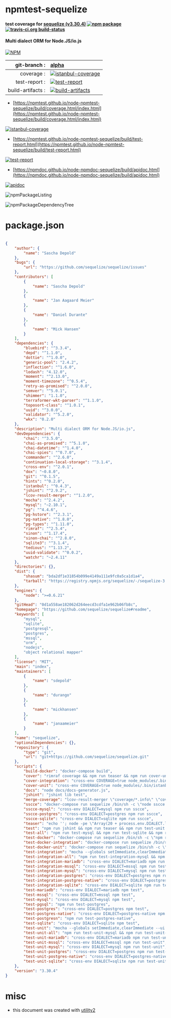 # npmtest-sequelize

#### test coverage for  [sequelize (v3.30.4)](https://github.com/sequelize/sequelize#readme)  [![npm package](https://img.shields.io/npm/v/npmtest-sequelize.svg?style=flat-square)](https://www.npmjs.org/package/npmtest-sequelize) [![travis-ci.org build-status](https://api.travis-ci.org/npmtest/node-npmtest-sequelize.svg)](https://travis-ci.org/npmtest/node-npmtest-sequelize)

#### Multi dialect ORM for Node.JS/io.js

[![NPM](https://nodei.co/npm/sequelize.png?downloads=true&downloadRank=true&stars=true)](https://www.npmjs.com/package/sequelize)

| git-branch : | [alpha](https://github.com/npmtest/node-npmtest-sequelize/tree/alpha)|
|--:|:--|
| coverage : | [![istanbul-coverage](https://npmtest.github.io/node-npmtest-sequelize/build/coverage.badge.svg)](https://npmtest.github.io/node-npmtest-sequelize/build/coverage.html/index.html)|
| test-report : | [![test-report](https://npmtest.github.io/node-npmtest-sequelize/build/test-report.badge.svg)](https://npmtest.github.io/node-npmtest-sequelize/build/test-report.html)|
| build-artifacts : | [![build-artifacts](https://npmtest.github.io/node-npmtest-sequelize/glyphicons_144_folder_open.png)](https://github.com/npmtest/node-npmtest-sequelize/tree/gh-pages/build)|

- [https://npmtest.github.io/node-npmtest-sequelize/build/coverage.html/index.html](https://npmtest.github.io/node-npmtest-sequelize/build/coverage.html/index.html)

[![istanbul-coverage](https://npmtest.github.io/node-npmtest-sequelize/build/screenCapture.buildCi.browser.%252Ftmp%252Fbuild%252Fcoverage.lib.html.png)](https://npmtest.github.io/node-npmtest-sequelize/build/coverage.html/index.html)

- [https://npmtest.github.io/node-npmtest-sequelize/build/test-report.html](https://npmtest.github.io/node-npmtest-sequelize/build/test-report.html)

[![test-report](https://npmtest.github.io/node-npmtest-sequelize/build/screenCapture.buildCi.browser.%252Ftmp%252Fbuild%252Ftest-report.html.png)](https://npmtest.github.io/node-npmtest-sequelize/build/test-report.html)

- [https://npmdoc.github.io/node-npmdoc-sequelize/build/apidoc.html](https://npmdoc.github.io/node-npmdoc-sequelize/build/apidoc.html)

[![apidoc](https://npmdoc.github.io/node-npmdoc-sequelize/build/screenCapture.buildCi.browser.%252Ftmp%252Fbuild%252Fapidoc.html.png)](https://npmdoc.github.io/node-npmdoc-sequelize/build/apidoc.html)

![npmPackageListing](https://npmtest.github.io/node-npmtest-sequelize/build/screenCapture.npmPackageListing.svg)

![npmPackageDependencyTree](https://npmtest.github.io/node-npmtest-sequelize/build/screenCapture.npmPackageDependencyTree.svg)



# package.json

```json

{
    "author": {
        "name": "Sascha Depold"
    },
    "bugs": {
        "url": "https://github.com/sequelize/sequelize/issues"
    },
    "contributors": [
        {
            "name": "Sascha Depold"
        },
        {
            "name": "Jan Aagaard Meier"
        },
        {
            "name": "Daniel Durante"
        },
        {
            "name": "Mick Hansen"
        }
    ],
    "dependencies": {
        "bluebird": "^3.3.4",
        "depd": "^1.1.0",
        "dottie": "^1.0.0",
        "generic-pool": "2.4.2",
        "inflection": "^1.6.0",
        "lodash": "4.12.0",
        "moment": "^2.13.0",
        "moment-timezone": "^0.5.4",
        "retry-as-promised": "^2.0.0",
        "semver": "^5.0.1",
        "shimmer": "1.1.0",
        "terraformer-wkt-parser": "^1.1.0",
        "toposort-class": "^1.0.1",
        "uuid": "^3.0.0",
        "validator": "^5.2.0",
        "wkx": "0.2.0"
    },
    "description": "Multi dialect ORM for Node.JS/io.js",
    "devDependencies": {
        "chai": "^3.5.0",
        "chai-as-promised": "^5.1.0",
        "chai-datetime": "^1.4.0",
        "chai-spies": "^0.7.0",
        "commander": "^2.6.0",
        "continuation-local-storage": "^3.1.4",
        "cross-env": "^2.0.1",
        "dox": "~0.8.0",
        "git": "^0.1.5",
        "hints": "^0.2.0",
        "istanbul": "^0.4.3",
        "jshint": "^2.9.2",
        "lcov-result-merger": "^1.2.0",
        "mocha": "^2.4.2",
        "mysql": "~2.10.1",
        "pg": "^4.4.6",
        "pg-hstore": "^2.3.1",
        "pg-native": "^1.8.0",
        "pg-types": "^1.11.0",
        "rimraf": "^2.5.4",
        "sinon": "^1.17.4",
        "sinon-chai": "^2.8.0",
        "sqlite3": "^3.1.4",
        "tedious": "^1.13.2",
        "uuid-validate": "^0.0.2",
        "watchr": "~2.4.11"
    },
    "directories": {},
    "dist": {
        "shasum": "bda2df1e31854b099e4149a111e9fc0a5ca1d1a4",
        "tarball": "https://registry.npmjs.org/sequelize/-/sequelize-3.30.4.tgz"
    },
    "engines": {
        "node": ">=0.6.21"
    },
    "gitHead": "0d1a558ae182062d264eecd3cdfa1e962b06fb8c",
    "homepage": "https://github.com/sequelize/sequelize#readme",
    "keywords": [
        "mysql",
        "sqlite",
        "postgresql",
        "postgres",
        "mssql",
        "orm",
        "nodejs",
        "object relational mapper"
    ],
    "license": "MIT",
    "main": "index",
    "maintainers": [
        {
            "name": "sdepold"
        },
        {
            "name": "durango"
        },
        {
            "name": "mickhansen"
        },
        {
            "name": "janaameier"
        }
    ],
    "name": "sequelize",
    "optionalDependencies": {},
    "repository": {
        "type": "git",
        "url": "git+https://github.com/sequelize/sequelize.git"
    },
    "scripts": {
        "build-docker": "docker-compose build",
        "cover": "rimraf coverage && npm run teaser && npm run cover-unit && npm run cover-integration && npm run merge-coverage",
        "cover-integration": "cross-env COVERAGE=true node_modules/.bin/istanbul cover ./node_modules/mocha/bin/_mocha --report lcovonly -- -t 60000 --ui tdd \"test/integration/**/*.test.js\" && node -e \"require('fs').renameSync('coverage/lcov.info', 'coverage/integration.info')\"",
        "cover-unit": "cross-env COVERAGE=true node_modules/.bin/istanbul cover ./node_modules/mocha/bin/_mocha --report lcovonly -- -t 30000 --ui tdd \"test/unit/**/*.test.js\" && node -e \"require('fs').renameSync('coverage/lcov.info', 'coverage/unit.info')\"",
        "docs": "node docs/docs-generator.js",
        "jshint": "jshint lib test",
        "merge-coverage": "lcov-result-merger \"coverage/*.info\" \"coverage/lcov.info\"",
        "sscce": "docker-compose run sequelize /bin/sh -c \"node sscce.js\"",
        "sscce-mysql": "cross-env DIALECT=mysql npm run sscce",
        "sscce-postgres": "cross-env DIALECT=postgres npm run sscce",
        "sscce-sqlite": "cross-env DIALECT=sqlite npm run sscce",
        "teaser": "echo ''; node -pe \"Array(20 + process.env.DIALECT.length + 3).join('#')\"; echo '# Running tests for '$DIALECT' #'; node -pe \"Array(20 + process.env.DIALECT.length + 3).join('#')\";echo '';",
        "test": "npm run jshint && npm run teaser && npm run test-unit && npm run test-integration",
        "test-all": "npm run test-mysql && npm run test-sqlite && npm run test-postgres && npm run test-postgres-native && npm run test-mariadb && npm run test-mssql",
        "test-docker": "docker-compose run sequelize /bin/sh -c \"npm run test-all\"",
        "test-docker-integration": "docker-compose run sequelize /bin/sh -c \"npm run test-integration-all\"",
        "test-docker-unit": "docker-compose run sequelize /bin/sh -c \"npm run test-unit-all\"",
        "test-integration": "mocha --globals setImmediate,clearImmediate --ui tdd --check-leaks --colors -t 30000 --reporter spec \"test/integration/**/*.test.js\"",
        "test-integration-all": "npm run test-integration-mysql && npm run test-integration-postgres && npm run test-integration-postgres-native && npm run test-integration-mssql && npm run test-integration-sqlite && npm run test-integration-mariadb",
        "test-integration-mariadb": "cross-env DIALECT=mariadb npm run test-integration",
        "test-integration-mssql": "cross-env DIALECT=mssql npm run test-integration",
        "test-integration-mysql": "cross-env DIALECT=mysql npm run test-integration",
        "test-integration-postgres": "cross-env DIALECT=postgres npm run test-integration",
        "test-integration-postgres-native": "cross-env DIALECT=postgres-native npm run test-integration",
        "test-integration-sqlite": "cross-env DIALECT=sqlite npm run test-integration",
        "test-mariadb": "cross-env DIALECT=mariadb npm test",
        "test-mssql": "cross-env DIALECT=mssql npm test",
        "test-mysql": "cross-env DIALECT=mysql npm test",
        "test-pgsql": "npm run test-postgres",
        "test-postgres": "cross-env DIALECT=postgres npm test",
        "test-postgres-native": "cross-env DIALECT=postgres-native npm test",
        "test-postgresn": "npm run test-postgres-native",
        "test-sqlite": "cross-env DIALECT=sqlite npm test",
        "test-unit": "mocha --globals setImmediate,clearImmediate --ui tdd --check-leaks --colors -t 30000 --reporter spec \"test/unit/**/*.js\"",
        "test-unit-all": "npm run test-unit-mysql && npm run test-unit-postgres && npm run test-unit-postgres-native && npm run test-unit-mssql && npm run test-unit-sqlite && npm run test-unit-mariadb",
        "test-unit-mariadb": "cross-env DIALECT=mariadb npm run test-unit",
        "test-unit-mssql": "cross-env DIALECT=mssql npm run test-unit",
        "test-unit-mysql": "cross-env DIALECT=mysql npm run test-unit",
        "test-unit-postgres": "cross-env DIALECT=postgres npm run test-unit",
        "test-unit-postgres-native": "cross-env DIALECT=postgres-native npm run test-unit",
        "test-unit-sqlite": "cross-env DIALECT=sqlite npm run test-unit"
    },
    "version": "3.30.4"
}
```



# misc
- this document was created with [utility2](https://github.com/kaizhu256/node-utility2)
